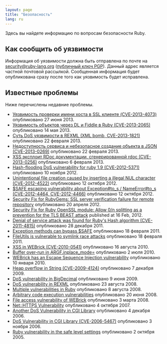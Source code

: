 ```yaml
---
layout: page
title: "Безопасность"
lang: ru
---
```


Здесь вы найдете информацию по вопросам безопасности Ruby.

## Как сообщить об уязвимости

Информация об уязвимости должна быть отправлена по почте на
security@ruby-lang.org ([публичный ключ PGP](/security.asc)). Данный
адрес является частной почтовой рассылкой. Сообщенная информация будет
опубликована сразу после того как уязвимость будет исправлена.

## Известные проблемы

Ниже перечислены недавние проблемы.

* [Уязвимость проверки имени хоста в SSL клиенте
  (CVE-2013-4073)](/ru/news/2013/06/27/hostname-check-bypassing-vulnerability-in-openssl-client-cve-2013-4073/)
  опубликовано 27 июня 2013.
* [Уязвимость объектов через DL и Fiddle в Ruby
  (CVE-2013-2065)](/ru/news/2013/05/14/taint-bypass-dl-fiddle-cve-2013-2065/)
  опубликовано 14 мая 2013.
* [Суть DoS уязвимости в REXML (XML bomb,
  CVE-2013-1821)][1] опубликовано 22 февраля 2013.
* [Недоступность сервиса и небезопасное создание объекта в JSON
  (CVE-2013-0269)][2] опубликовано 22 февраля 2013.
* [XSS эксплоит RDoc документации, сгенерированной rdoc
  (CVE-2013-0256)][3] опубликовано 6 февраля 2013.
* [Hash-flooding DoS vulnerability for ruby 1.9 (CVE-2012-5371)][4]
  опубликовано 10 ноября 2012.
* [Unintentional file creation caused by inserting a illegal NUL
  character (CVE-2012-4522)][5] опубликовано 12 октября 2012.
* [$SAFE escaping vulnerability about Exception#to\_s / NameError#to\_s
  (CVE-2012-4464, CVE-2012-4466)][6] опубликовано 12 октября 2012.
* [Security Fix for RubyGems: SSL server verification failure for remote
  repository][7] опубликовано 20 апреля 2012.
* [Security Fix for Ruby OpenSSL module: Allow 0/n splitting as a
  prevention for the TLS BEAST attack][8] published at 16 Feb, 2012.
* [Denial of service attack was found for Ruby\'s Hash algorithm
  (CVE-2011-4815)][9] опубликовано 28 декабря 2011.
* [Exception methods can bypass $SAFE][10] опубликовано 18 февраля 2011.
* [FileUtils is vulnerable to symlink race attacks][11] опубликовано 18
  февраля 2011.
* [XSS in WEBrick (CVE-2010-0541)][12] опубликовано 16 августа 2010.
* [Buffer over-run in ARGF.inplace\_mode=][13] опубликовано 2 июля 2010.
* [WEBrick has an Escape Sequence Injection vulnerability][14] опубликовано 10
  января 2010.
* [Heap overflow in String (CVE-2009-4124)][15] опубликовано 7 декабря 2009.
* [DoS vulnerability in
  BigDecimal](/en/news/2009/06/09/dos-vulnerability-in-bigdecimal/)
  опубликовано 9 июня 2009.
* [DoS vulnerability in
  REXML](/en/news/2008/08/23/dos-vulnerability-in-rexml/) опубликовано
  23 августа 2008.
* [Multiple vulnerabilities in
  Ruby](/en/news/2008/08/08/multiple-vulnerabilities-in-ruby/)
  опубликовано 8 августа 2008.
* [Arbitrary code execution
  vulnerabilities](/en/news/2008/06/20/arbitrary-code-execution-vulnerabilities/)
  опубликовано 20 июня 2008.
* [File access vulnerability of
  WEBrick](/en/news/2008/03/03/webrick-file-access-vulnerability/)
  опубликовано 3 марта 2008.
* [Net::HTTPS
  Vulnerability](/en/news/2007/10/04/net-https-vulnerability/) опубликовано 4
  октября 2007.
* [Another DoS Vulnerability in CGI
  Library](/en/news/2006/12/04/another-dos-vulnerability-in-cgi-library/)
  опубликовано 4 декабря 2006.
* [DoS Vulnerability in CGI Library (CVE-2006-5467)](/en/news/2006/11/03/CVE-2006-5467/)
  опубликовано 3 ноября 2006.
* [Ruby vulnerability in the safe level
  settings](/en/news/2005/10/03/ruby-vulnerability-in-the-safe-level-settings/)
  опубликовано 2 октября 2005.



[1]: /ru/news/2013/02/22/rexml-dos-2013-02-22/
[2]: /ru/news/2013/02/22/json-dos-cve-2013-0269/
[3]: /ru/news/2013/02/06/rdoc-xss-cve-2013-0256/
[4]: /en/news/2012/11/09/ruby19-hashdos-cve-2012-5371/
[5]: /en/news/2012/10/12/poisoned-NUL-byte-vulnerability/
[6]: /en/news/2012/10/12/cve-2012-4464-cve-2012-4466/
[7]: /en/news/2012/04/20/ruby-1-9-3-p194-is-released/
[8]: /en/news/2012/02/16/security-fix-for-ruby-openssl-module-allow-0n-splitting-as-a-prevention-for-the-tls-beast-attack-/
[9]: /en/news/2011/12/28/denial-of-service-attack-was-found-for-rubys-hash-algorithm-cve-2011-4815/
[10]: /en/news/2011/02/18/exception-methods-can-bypass-safe/
[11]: /en/news/2011/02/18/fileutils-is-vulnerable-to-symlink-race-attacks/
[12]: /en/news/2010/08/16/xss-in-webrick-cve-2010-0541/
[13]: /en/news/2010/07/02/ruby-1-9-1-p429-is-released/
[14]: /en/news/2010/01/10/webrick-escape-sequence-injection/
[15]: /en/news/2009/12/07/heap-overflow-in-string/
